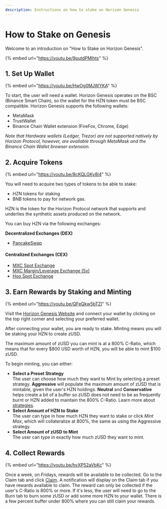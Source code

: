 ```yaml
---
description: Instructions on how to stake on Horizon Genesis
---
```


# How to Stake on Genesis

Welcome to an introduction on "How to Stake on Horizon Genesis".

{% embed url="https://youtu.be/9putdPMlhts" %}

## 1. Set Up Wallet

{% embed url="https://youtu.be/HwOg0MJWYKA" %}

To start, the user will need a wallet. Horizon Genesis operates on the BSC (Binance Smart Chain), so the wallet for the HZN token must be BSC compatible. Horizon Genesis supports the following wallets:

* MetaMask
* TrustWallet
* Binance Chain Wallet extension (FireFox, Chrome, Edge)

_Note that Hardware wallets (Ledger, Trezor) are not supported natively by Horizon Protocol, however, are available through MetaMask and the Binance Chain Wallet browser extension._

## 2. Acquire Tokens

{% embed url="https://youtu.be/8cKQLGKy8I4" %}

You will need to acquire two types of tokens to be able to stake:

* HZN tokens for staking
* BNB tokens to pay for network gas.

HZN is the token for the Horizon Protocol network that supports and underlies the synthetic assets produced on the network.

You can buy HZN via the following exchanges:

**Decentralized Exchanges (DEX)**

* [PancakeSwap](https://exchange.pancakeswap.finance/#/swap)

#### Centralized Exchanges (CEX)

* [MXC Spot Exchange](https://www.mexc.com/exchange/HZN\_USDT)
* [MXC Margin/Leverage Exchange (5x)](https://www.mexc.com/margin/HZN\_USDT)
* [Hoo Spot Exchange](https://hoo.com/innovation/hzn-usdt)

## 3. Earn Rewards by Staking and Minting

{% embed url="https://youtu.be/QFeQkw5bTZI" %}

Visit the [Horizon Genesis Website](https://genesis.horizonprotocol.com/) and connect your wallet by clicking on the top right corner and selecting your preferred wallet.

After connecting your wallet, you are ready to stake. Minting means you will be staking your HZN to create zUSD.

The maximum amount of zUSD you can mint is at a 800% C-Ratio, which means that for every $800 USD worth of HZN, you will be able to mint $100 zUSD.

To begin minting, you can either:

* **Select a Preset Strategy**\
  The user can choose how much they want to Mint by selecting a preset strategy. **Aggressive** will populate the maximum amount of zUSD that is mintable, given the user's HZN holdings. **Neutral** and **Conservative** helps create a bit of a buffer so zUSD does not need to be as frequently burnt or HZN added to maintain the 800% C-Ratio. Learn more about [strategies](https://docs.horizonprotocol.com/#strategies).
* **Select Amount of HZN to Stake**\
  The user can type in how much HZN they want to stake or click _Mint Max_, which will collateralize at 800%, the same as using the Aggressive strategy.
* **Select Amount of zUSD to Mint**\
  The user can type in exactly how much zUSD they want to mint.

## 4. Collect Rewards <a href="#_5-collect-rewards" id="_5-collect-rewards"></a>

{% embed url="https://youtu.be/hvXP52aVbKc" %}

Once a week, on Fridays, rewards will be available to be collected. Go to the Claim tab and click [Claim](https://docs.horizonprotocol.com/#claim). A notification will display on the Claim tab if you have rewards available to claim. The reward can only be collected if the user's C-Ratio is 800% or more. If it's less, the user will need to go to the Burn tab to burn some zUSD or add some more HZN to your wallet. There is a few percent buffer under 800% where you can still claim your rewards.
